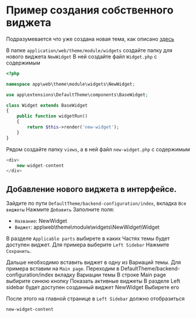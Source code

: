 # Пример создания собственного виджета
Подразумевается что уже создана новая тема, как описано [здесь](theme-skelet-creation.md)

В папке `application/web/theme/module/widgets` создайте папку для нового виджета `NewWidget`
В ней создайте файл `Widget.php` с содержимым
```php
<?php

namespace app\web\theme\module\widgets\NewWidget;

use app\extensions\DefaultTheme\components\BaseWidget;

class Widget extends BaseWidget
{
    public function widgetRun()
    {
        return $this->render('new-widget');
    }
}
```

Рядом создайте папку `views`, а в ней файл `new-widget.php` с содержимым
```php
<div>
    new-widget-content
</div>
```

## Добавление нового виджета в интерфейсе.
Зайдите по пути `DefaultTheme/backend-configuration/index`, вкладка `Все виджеты`
Нажмите `Добавить`
Заполните поля:
- `Название`: NewWidget
- `Виджет`: app\web\theme\module\widgets\NewWidget\Widget

В разделе  `Applicable parts` выбирете в каких Частях темы будет доступен виджет.
Для примера выберите `Left Sidebar`
Нажмите `Сохранить`.

Дальше необходимо вставить виджет в одну из Вариаций темы.
Для примера вставим на `Main page`.
Переходим в DefaultTheme/backend-configuration/index вкладку Вариации темы
В строке Main page выбирите синюю кнопку Показать активные виджеты
В разделе Left sidebar будет доступен созданный виджет NewWidget
Выбирете его

После этого на главной странице в `Left Sidebar` должно отобразиться 
```
new-widget-content
```

